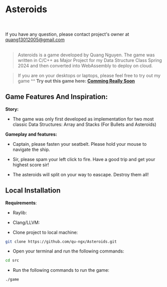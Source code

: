 # Asteroids

<br></br>
If you have any question, please contact project's owner at quang13012005@gmail.com
<br></br>

> Asteroids is a game developed by Quang Nguyen. The game was written in C/C++ as Major Project for my Data Structure Class Spring 2024 and then converted into WebAssembly to deploy on cloud.

> If you are on your desktops or laptops, please feel free to try out my game ^^
> **Try out this game here: [Comming Really Soon]()**

## Game Features And Inspiration:

**Story:**

- The game was only first developed as implementation for two most classic Data Structures: Array and Stacks (For Bullets and Asteroids)

**Gameplay and features:**

- Captain, please fasten your seatbelt. Please hold your mouse to navigate the ship.

- Sir, please spam your left click to fire. Have a good trip and get your highest score sir!

- The asteroids will split on your way to eascape. Destroy them all!

## Local Installation

**Requirements**:

- Raylib: []()
- Clang/LLVM: []()

- Clone project to local machine:

```bash
git clone https://github.com/qu-ngx/Asteroids.git
```

- Open your terminal and run the following commands:

```bash
cd src
```

- Run the following commands to run the game:

```bash
./game
```
